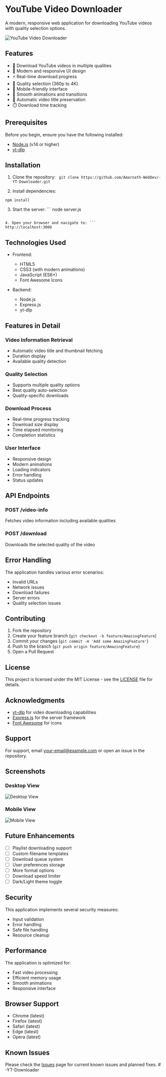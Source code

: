 # YouTube Video Downloader

A modern, responsive web application for downloading YouTube videos with quality selection options.

![YouTube Video Downloader](screenshot.png)

## Features

- 🎥 Download YouTube videos in multiple qualities
- 🎨 Modern and responsive UI design
- ⚡ Real-time download progress
- 🎯 Quality selection (360p to 4K)
- 📱 Mobile-friendly interface
- 🔄 Smooth animations and transitions
- 💾 Automatic video title preservation
- ⏱️ Download time tracking

## Prerequisites

Before you begin, ensure you have the following installed:

- [Node.js](https://nodejs.org/) (v14 or higher)
- [yt-dlp](https://github.com/yt-dlp/yt-dlp#installation)

## Installation

1. Clone the repository: ``` 
git clone https://github.com/Amarnath-WebDev/-YT-Downloader.git ```


2. Install dependencies:
```
npm install
```

3. Start the server: ``` 
node server.js
```

4. Open your browser and navigate to: ``` 
http://localhost:3000
```

## Technologies Used

- Frontend:
  - HTML5
  - CSS3 (with modern animations)
  - JavaScript (ES6+)
  - Font Awesome Icons

- Backend:
  - Node.js
  - Express.js
  - yt-dlp

## Features in Detail

### Video Information Retrieval
- Automatic video title and thumbnail fetching
- Duration display
- Available quality detection

### Quality Selection
- Supports multiple quality options
- Best quality auto-selection
- Quality-specific downloads

### Download Process
- Real-time progress tracking
- Download size display
- Time elapsed monitoring
- Completion statistics

### User Interface
- Responsive design
- Modern animations
- Loading indicators
- Error handling
- Status updates

## API Endpoints

### POST /video-info
Fetches video information including available qualities

### POST /download
Downloads the selected quality of the video


## Error Handling

The application handles various error scenarios:
- Invalid URLs
- Network issues
- Download failures
- Server errors
- Quality selection issues

## Contributing

1. Fork the repository
2. Create your feature branch (`git checkout -b feature/AmazingFeature`)
3. Commit your changes (`git commit -m 'Add some AmazingFeature'`)
4. Push to the branch (`git push origin feature/AmazingFeature`)
5. Open a Pull Request

## License

This project is licensed under the MIT License - see the [LICENSE](LICENSE) file for details.

## Acknowledgments

- [yt-dlp](https://github.com/yt-dlp/yt-dlp) for video downloading capabilities
- [Express.js](https://expressjs.com/) for the server framework
- [Font Awesome](https://fontawesome.com/) for icons

## Support

For support, email your-email@example.com or open an issue in the repository.

## Screenshots

### Desktop View
![Desktop View](desktop-screenshot.png)

### Mobile View
![Mobile View](mobile-screenshot.png)

## Future Enhancements

- [ ] Playlist downloading support
- [ ] Custom filename templates
- [ ] Download queue system
- [ ] User preferences storage
- [ ] More format options
- [ ] Download speed limiter
- [ ] Dark/Light theme toggle

## Security

This application implements several security measures:
- Input validation
- Error handling
- Safe file handling
- Resource cleanup

## Performance

The application is optimized for:
- Fast video processing
- Efficient memory usage
- Smooth animations
- Responsive interface

## Browser Support

- Chrome (latest)
- Firefox (latest)
- Safari (latest)
- Edge (latest)
- Opera (latest)

## Known Issues

Please check the [Issues](https://github.com/Amarnath-WebDev/-YT-Downloader.git) page for current known issues and planned fixes.
#   - Y T - D o w n l o a d e r  
 